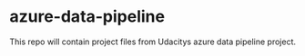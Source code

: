 # azure-data-pipeline

This repo will contain project files from Udacitys azure data pipeline project.
